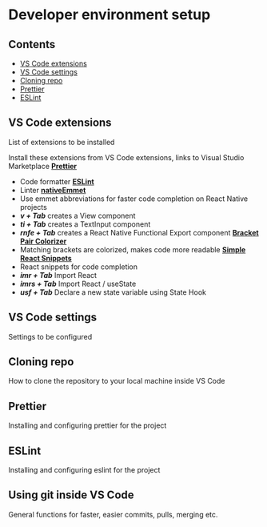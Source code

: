 # Developer environment setup

## Contents
- [VS Code extensions](#vs-code-extensions)
- [VS Code settings](#vs-code-settings)
- [Cloning repo](#cloning-repo)
- [Prettier](#prettier)
- [ESLint](#eslint)


## VS Code extensions
List of extensions to be installed

Install these extensions from VS Code extensions, links to Visual Studio Marketplace
[**Prettier**](https://marketplace.visualstudio.com/items?itemName=esbenp.prettier-vscode)
- Code formatter
[**ESLint**](https://marketplace.visualstudio.com/items?itemName=dbaeumer.vscode-eslint)
- Linter
[**nativeEmmet**](https://marketplace.visualstudio.com/items?itemName=SaugatMaharjan.nativeemmet)
- Use emmet abbreviations for faster code completion on React Native projects
- ***v + Tab*** creates a View component
- ***ti + Tab*** creates a TextInput component
- ***rnfe + Tab*** creates a React Native Functional Export component
[**Bracket Pair Colorizer**](https://marketplace.visualstudio.com/items?itemName=CoenraadS.bracket-pair-colorizer)
- Matching brackets are colorized, makes code more readable
[**Simple React Snippets**](https://marketplace.visualstudio.com/items?itemName=burkeholland.simple-react-snippets)
- React snippets for code completion
- ***imr + Tab*** Import React
- ***imrs + Tab*** Import React / useState
- ***usf + Tab*** Declare a new state variable using State Hook

## VS Code settings
Settings to be configured

## Cloning repo
How to clone the repository to your local machine inside VS Code

## Prettier
Installing and configuring prettier for the project

## ESLint
Installing and configuring eslint for the project

## Using git inside VS Code
General functions for faster, easier commits, pulls, merging etc.
